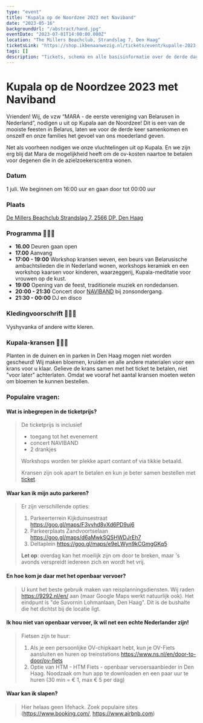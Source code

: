 ```yaml
---
type: "event"
title: "Kupala op de Noordzee 2023 met Naviband"
date: "2023-05-16"
backgroundUrl: "/abstract/hand.jpg"
eventDate: "2023-07-01T14:00:00.000Z"
location: "The Millers Beachclub, Strandslag 7, Den Haag"
ticketsLink: "https://shop.ikbenaanwezig.nl/tickets/event/kupalle-2023-early-birds"
tags: []
description: "Tickets, schema en alle basisinformatie over de derde dag van het festival van de Belarusische cultuur «Kupala op de Noordzee 2023» met Naviband"
---
```


# Kupala op de Noordzee 2023 met Naviband

Vrienden! Wij, de vzw “MARA - de eerste vereniging van Belarusen in Nederland”, nodigen u uit op Kupala aan de Noordzee!
Dit is een van de mooiste feesten in Belarus, laten we voor de derde keer samenkomen en onszelf en onze families het gevoel van ons moederland geven.

Net als voorheen nodigen we onze vluchtelingen uit op Kupala. En we zijn erg blij dat Mara de mogelijkheid heeft om de ov-kosten naartoe te betalen voor degenen die in de azielzoekerscentra wonen.

### Datum
1 juli. We beginnen om 16:00 uur en gaan door tot 00:00 uur

### Plaats
[De Millers Beachclub
Strandslag 7, 2566 DP, Den Haag](https://maps.app.goo.gl/Dach3XgMAyCrBrMRA?g_st=ic)

### Programma 🌿🌿🌿
- **16.00** Deuren gaan open
- **17.00** Aanvang
- **17:00 - 19:00** Workshop kransen weven, een beurs van Belarusische ambachtslieden die in Nederland wonen, workshops keramiek en een workshop kaarsen voor kinderen, waarzeggerij, Kupala-meditatie voor vrouwen op de kust.
- **19:00** Opening van de feest, traditionele muziek en rondedansen.
- **20:00 - 21:30** Concert door [NAVIBAND](https://www.instagram.com/naviband/) bij zonsondergang.
- **21:30 - 00:00** DJ en disco

### Kledingvoorschrift 🤍🤍🤍
Vyshyvanka of andere witte kleren.

### Kupala-kransen 🌾🌾🌾
Planten in de duinen en in parken in Den Haag mogen niet worden gescheurd!
Wij maken bloemen, kruiden en alle andere materialen voor een krans voor u klaar.
Gelieve de krans samen met het ticket te betalen, niet "voor later" achterlaten. Omdat we vooraf het aantal kransen moeten weten om bloemen te kunnen bestellen.

### Populaire vragen:

#### Wat is inbegrepen in de ticketprijs?
> De ticketprijs is inclusief
> * toegang tot het evenement
> * concert NAVIBAND
> * 2 drankjes
>
> Workshops worden ter plekke apart contant of via tikkie betaald.
>
> Kransen zijn ook apart te betalen en kun je beter samen bestellen met [ticket](https://shop.ikbenaanwezig.nl/tickets/event/kupalle-2023-early-birds).

#### Waar kan ik mijn auto parkeren?
> Er zijn verschillende opties:
> 1. Parkeerterrein Kijkduinsestraat <https://goo.gl/maps/F3vvhd8vXd6PD9uj6>
> 1. Parkeerplaats Zandvoortselaan <https://goo.gl/maps/d6aMwkSQSHWDJrEh7>
> 1. Deltaplein <https://goo.gl/maps/e9eLWyn9kCGmgGKq5>
>
> **Let op**: overdag kan het moeilijk zijn om door te breken, maar 's avonds verspreidt iedereen zich en wordt het vrij.

#### En hoe kom je daar met het openbaar vervoer?
> U kunt het beste gebruik maken van reisplanningsdiensten. Wij raden <https://9292.nl/en/> aan (maar Google Maps werkt natuurlijk ook). Het eindpunt is "de Savornin Lohmanlaan, Den Haag". Dit is de bushalte die het dichtst bij de locatie ligt.

#### Ik hou niet van openbaar vervoer, ik wil net een echte Nederlander zijn!
> Fietsen zijn te huur:
> 1. Als je een persoonlijke OV-chipkaart hebt, kun je OV-Fiets aansluiten en huren op treinstations <https://www.ns.nl/en/door-to-door/ov-fiets>
> 1. Optie van HTM - HTM Fiets - openbaar vervoersaanbieder in Den Haag. Noodzaak om hun app te downloaden en een paar uur te huren (30 min = € 1, max € 5 per dag)

#### Waar kan ik slapen?
> Hier helaas geen lifehack. Zoek populaire sites (<https://www.booking.com/>, <https://www.airbnb.com>)
